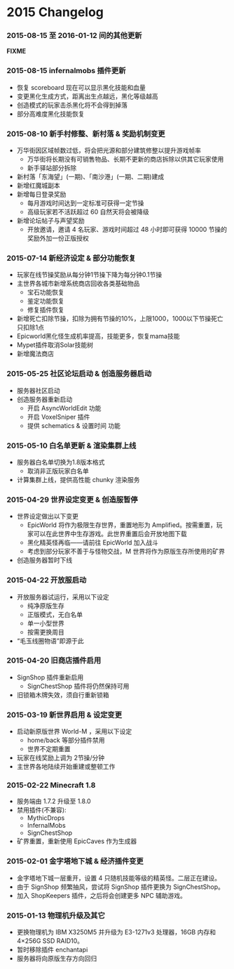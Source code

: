 # 2015 Changelog

### 2015-08-15 至 2016-01-12 间的其他更新

**FIXME**

### 2015-08-15 infernalmobs 插件更新

*   恢复 scoreboard 现在可以显示黑化技能和血量
*   变更黑化生成方式，距离出生点越远，黑化等级越高
*   创造模式的玩家击杀黑化将不会得到掉落
*   部分高难度黑化技能恢复

### 2015-08-10 新手村修整、新村落 & 奖励机制变更

*   万华街因区域帧数过低，将会把光源和部分建筑修整以提升游戏帧率
    *   万华街将长期没有可销售物品、长期不更新的商店拆除以供其它玩家使用
    *   新手驿站部分拆除
*   新村落「东海望」(一期)、「南沙港」(一期、二期)建成
*   新增红魔城副本
*   新增每日登录奖励
    *   每月游戏时间达到一定标准可获得一定节操
    *   高级玩家若不活跃超过 60 自然天将会被降级
*   新增论坛帖子与声望奖励
    *   开放邀请，邀请 4 名玩家、游戏时间超过 48 小时即可获得 10000 节操的奖励外加一份正版授权

### 2015-07-14 新经济设定 & 部分功能恢复

*   玩家在线节操奖励从每分钟1节操下降为每分钟0.1节操
*   主世界各城市新增系统商店回收各类基础物品
    *   宝石功能恢复
    *   鉴定功能恢复
    *   修复插件恢复
*   新增死亡扣除节操，扣除为拥有节操的10%，上限1000，1000以下节操死亡只扣除1点
*   Epicworld黑化怪生成机率提高，技能更多，恢复mama技能
*   Mypet插件取消Solar技能树
*   新增魔法商店

### 2015-05-25 社区论坛启动 & 创造服务器启动

*   服务器社区启动
*   创造服务器重新启动
    *   开启 AsyncWorldEdit 功能
    *   开启 VoxelSniper 插件
    *   提供 schematics & 设置时间 功能

### 2015-05-10 白名单更新 & 渲染集群上线

*   服务器白名单切换为1.8版本格式
    *   取消非正版玩家白名单
*   计算集群上线，提供高性能 chunky 渲染服务

### 2015-04-29 世界设定变更 & 创造服暂停

*   世界设定做出以下变更
    *   EpicWorld 将作为极限生存世界，重置地形为 Amplified。按需重置，玩家可以在此世界中生存游戏。此世界重置后会开放地图下载
    *   黑化精英怪再临——请前往 EpicWorld 加入战斗
    *   考虑到部分玩家不善于与怪物交战，M 世界将作为原版生存所使用的矿界
*   创造服务器暂时下线

### 2015-04-22 开放服启动

*   开放服务器试运行，采用以下设定
    *   纯净原版生存
    *   正版模式，无白名单
    *   单一小型世界
    *   按需更换周目
* <span class="nw-spoiler">“毛玉线圈物语”即源于此</span>

### 2015-04-20 旧商店插件启用

*   SignShop 插件重新启用
    *   SignChestShop 插件将仍然保持可用
*   旧锁箱木牌失效，须自行重新锁箱

### 2015-03-19 新世界启用 & 设定变更

*   启动新原版世界 World-M ，采用以下设定
    *   home/back 等部分插件禁用
    *   世界不定期重置
*   玩家在线奖励上调为 2节操/分钟
*   主世界各地陆续开始重建或整顿工作

### 2015-02-22 Minecraft 1.8

*   服务端由 1.7.2 升级至 1.8.0
*   禁用插件(不兼容):
    *   MythicDrops
    *   InfernalMobs
    *   SignChestShop
* 矿界重置，重新使用 EpicCaves 作为生成器

### 2015-02-01 金字塔地下城 & 经济插件变更

*   金字塔地下城一层重开，设置 4 只随机技能等级的精英怪。二层正在建设。
*   由于 SignShop 频繁抽风，尝试将 SignShop 插件更换为 SignChestShop。
*   加入 ShopKeepers 插件，之后将会创建更多 NPC 辅助游戏。

### 2015-01-13 物理机升级及其它

*   更换物理机为 IBM X3250M5 并升级为 E3-1271v3 处理器，16GB 内存和 4×256G SSD RAID10。
*   暂时移除插件 enchantapi
*   服务器将向原版生存方向回归
